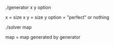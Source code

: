 ./generator x y option

x = size x
y = size y
option = "perfect" or nothing

./solver map

map = map generated by generator